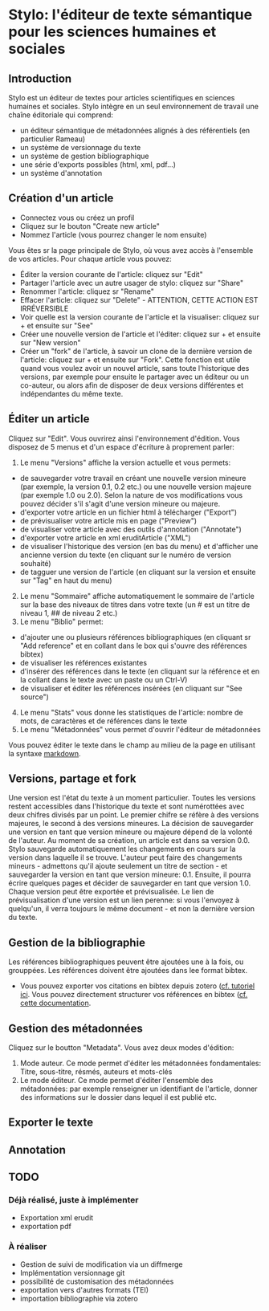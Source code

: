 # Stylo: l'éditeur de texte sémantique pour les sciences humaines et sociales

## Introduction

Stylo est un éditeur de textes pour articles scientifiques en sciences humaines et sociales.
Stylo intègre en un seul environnement de travail une chaîne éditoriale qui comprend:
- un éditeur sémantique de métadonnées alignés à des référentiels (en particulier Rameau)
- un système de versionnage du texte
- un système de gestion bibliographique
- une série d'exports possibles (html, xml, pdf...)
- un système d'annotation

## Création d'un article
- Connectez vous ou créez un profil
- Cliquez sur le bouton "Create new article"
- Nommez l'article (vous pourrez changer le nom ensuite)

Vous êtes sr la page principale de Stylo, où vous avez accès à l'ensemble de vos articles.
Pour chaque article vous pouvez:
- Éditer la version courante de l'article: cliquez sur "Edit"
- Partager l'article avec un autre usager de stylo: cliquez sur "Share"
- Renommer l'article: cliquez sr "Rename"
- Effacer l'article: cliquez sur "Delete" - ATTENTION, CETTE ACTION EST IRRÉVERSIBLE
- Voir quelle est la version courante de l'article et la visualiser: cliquez sur + et ensuite sur "See"
- Créer une nouvelle version de l'article et l'éditer: cliquez sur + et ensuite sur "New version"
- Créer un "fork" de l'article, à savoir un clone de la dernière version de l'article: cliquez sur + et ensuite sur "Fork". Cette fonction est utile quand vous voulez avoir un nouvel article, sans toute l'historique des versions, par exemple pour ensuite le partager avec un éditeur ou un co-auteur, ou alors afin de disposer de deux versions différentes et indépendantes du même texte.

## Éditer un article
Cliquez sur "Edit". Vous ouvrirez ainsi l'environnement d'édition.
Vous disposez de 5 menus et d'un espace d'écriture à proprement parler:
1. Le menu "Versions" affiche la version actuelle et vous permets:
  - de sauvegarder votre travail en créant une nouvelle version mineure (par exemple, la version 0.1, 0.2 etc.) ou une nouvelle version majeure (par exemple 1.0 ou 2.0). Selon la nature de vos modifications vous pouvez décider s'il s'agit d'une version mineure ou majeure.
  - d'exporter votre article en un fichier html à télécharger ("Export")
  - de prévisualiser votre article mis en page ("Preview")
  - de visualiser votre article avec des outils d'annotation ("Annotate")
  - d'exporter votre article en xml eruditArticle ("XML")
  - de visualiser l'historique des version (en bas du menu) et d'afficher une ancienne version du texte (en cliquant sur le numéro de version souhaité)
  - de tagguer une version de l'article (en cliquant sur la version et ensuite sur "Tag" en haut du menu)
2. Le menu "Sommaire" affiche automatiquement le sommaire de l'article sur la base des niveaux de titres dans votre texte (un # est un titre de niveau 1, ## de niveau 2 etc.)
3. Le menu "Biblio" permet:
  - d'ajouter une ou plusieurs références bibliographiques (en cliquant sr "Add reference" et en collant dans le box qui s'ouvre des références bibtex)
  - de visualiser les références existantes
  - d'insérer des références dans le texte (en cliquant sur la référence et en la collant dans le texte avec un paste ou un Ctrl-V)
  - de visualiser et éditer les références insérées (en cliquant sur "See source")
4. Le menu "Stats" vous donne les statistiques de l'article: nombre de mots, de caractères et de références dans le texte
5. Le menu "Métadonnées" vous permet d'ouvrir l'éditeur de métadonnées

Vous pouvez éditer le texte dans le champ au milieu de la page en utilisant la syntaxe [markdown](https://guides.github.com/features/mastering-markdown/).

## Versions, partage et fork
Une version est l'état du texte à un moment particulier. Toutes les versions restent accessibles dans l'historique du texte et sont numérottées avec deux chifres divisés par un point. Le premier chifre se réfère à des versions majeures, le second à des versions mineures. La décision de sauvegarder une version en tant que version mineure ou majeure dépend de la volonté de l'auteur. 
Au moment de sa création, un article est dans sa version 0.0. 
Stylo sauvegarde automatiquement les changements en cours sur la version dans laquelle il se trouve.
L'auteur peut faire des changements mineurs - admettons qu'il ajoute seulement un titre de section - et sauvegarder la version en tant que version mineure: 0.1. 
Ensuite, il pourra écrire quelques pages et décider de sauvegarder en tant que version 1.0. Chaque version peut être exportée et prévisualisée. Le lien de prévisualisation d'une version est un lien perenne: si vous l'envoyez à quelqu'un, il verra toujours le même document - et non la dernière version du texte.   

## Gestion de la bibliographie
Les références bibliographiques peuvent être ajoutées une à la fois, ou grouppées. Les références doivent être ajoutées dans lee format bibtex.
- Vous pouvez exporter vos citations en bibtex depuis zotero ([cf. tutoriel ici](http://sens-public.org/IMG/pdf/Utiliser_Zotero.pdf).
Vous pouvez directement structurer vos références en bibtex ([cf. cette documentation](http://www.andy-roberts.net/writing/latex/bibliographies).

## Gestion des métadonnées

Cliquez sur le boutton "Metadata". Vous avez deux modes d'édition:
1. Mode auteur. Ce mode permet d'éditer les métadonnées fondamentales: Titre, sous-titre, résmés, auteurs et mots-clés
2. Le mode éditeur. Ce mode permet d'éditer l'ensemble des métadonnées: par exemple renseigner un identifiant de l'article, donner des informations sur le dossier dans lequel il est publié etc.


## Exporter le texte

## Annotation

## TODO
### Déjà réalisé, juste à implémenter
- Exportation xml erudit
- exportation pdf

### À réaliser
- Gestion de suivi de modification via un diffmerge
- Implémentation versionnage git
- possibilité de customisation des métadonnées
- exportation vers d'autres formats (TEI)
- importation bibliographie via zotero
